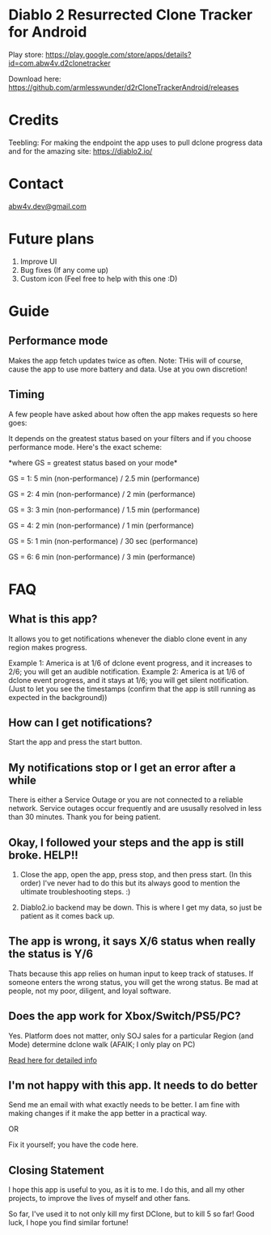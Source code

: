 # Diablo 2 Resurrected Clone Tracker for Android

Play store: https://play.google.com/store/apps/details?id=com.abw4v.d2clonetracker

Download here: https://github.com/armlesswunder/d2rCloneTrackerAndroid/releases

# Credits

Teebling: For making the endpoint the app uses to pull dclone progress data and for the amazing site: https://diablo2.io/

# Contact
abw4v.dev@gmail.com

# Future plans

1) Improve UI
2) Bug fixes (If any come up)
3) Custom icon (Feel free to help with this one :D)

# Guide

## Performance mode
Makes the app fetch updates twice as often. Note: THis will of course, cause the app to use more battery and data. Use at you own discretion!

## Timing
A few people have asked about how often the app makes requests so here goes:

It depends on the greatest status based on your filters and if you choose performance mode. Here's the exact scheme:

\*where GS = greatest status based on your mode\*

GS = 1: 5 min (non-performance) / 2.5 min (performance)

GS = 2: 4 min (non-performance) / 2 min   (performance)

GS = 3: 3 min (non-performance) / 1.5 min (performance)

GS = 4: 2 min (non-performance) / 1 min   (performance)

GS = 5: 1 min (non-performance) / 30 sec  (performance)

GS = 6: 6 min (non-performance) / 3 min   (performance)


# FAQ

## What is this app?

It allows you to get notifications whenever the diablo clone event in any region makes progress. 

Example 1: America is at 1/6 of dclone event progress, and it increases to 2/6; you will get an audible notification.
Example 2: America is at 1/6 of dclone event progress, and it stays at 1/6; you will get silent notification. (Just to let you see the timestamps (confirm that the app is still running as expected in the background))

## How can I get notifications?

Start the app and press the start button.

## My notifications stop or I get an error after a while

There is either a Service Outage or you are not connected to a reliable network. Service outages occur frequently and are ususally resolved in less than 30 minutes. Thank you for being patient.

## Okay, I followed your steps and the app is still broke. HELP!!

1) Close the app, open the app, press stop, and then press start. (In this order) I've never had to do this but its always good to mention the ultimate troubleshooting steps. :)

2) Diablo2.io backend may be down. This is where I get my data, so just be patient as it comes back up.

## The app is wrong, it says X/6 status when really the status is Y/6

Thats because this app relies on human input to keep track of statuses. If someone enters the wrong status, you will get the wrong status. Be mad at people, not my poor, diligent, and loyal software.

## Does the app work for Xbox/Switch/PS5/PC?

Yes. Platform does not matter, only SOJ sales for a particular Region (and Mode) determine dclone walk (AFAIK; I only play on PC) 

[Read here for detailed info](https://diablo2.io/forums/new-diablo-clone-mechanics-revealed-t852811.html)

## I'm not happy with this app. It needs to do better

Send me an email with what exactly needs to be better. I am fine with making changes if it make the app better in a practical way. 

OR

Fix it yourself; you have the code here. 

## Closing Statement
I hope this app is useful to you, as it is to me. I do this, and all my other projects, to improve the lives of myself and other fans. 

So far, I've used it to not only kill my first DClone, but to kill 5 so far! Good luck, I hope you find similar fortune!
